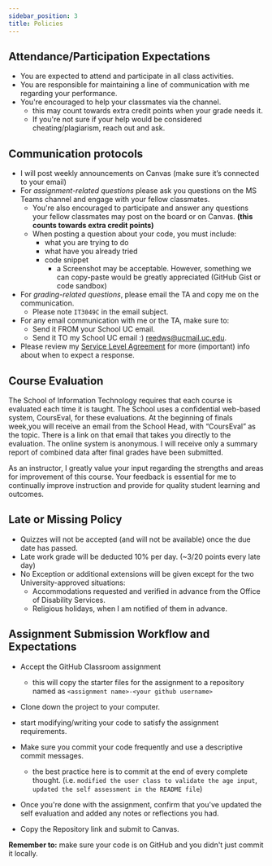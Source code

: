 ```yaml
---
sidebar_position: 3
title: Policies
---
```


## Attendance/Participation Expectations

* You are expected to attend and participate in all class activities.
* You are responsible for maintaining a line of communication with me regarding your performance.
* You're encouraged to help your classmates via the channel.
  * this may count towards extra credit points when your grade needs it.
  * If you're not sure if your help would be considered cheating/plagiarism, reach out and ask.

## Communication protocols

* I will post weekly announcements on Canvas (make sure it’s connected to your email)
* For *assignment-related questions* please ask you questions on the MS Teams channel and engage with your fellow classmates.
  * You're also encouraged to participate and answer any questions your fellow classmates may post on the board or on Canvas. **(this counts towards extra credit points)**
  * When posting a question about your code, you must include:
    * what you are trying to do
    * what have you already tried
    * code snippet
      * a Screenshot may be acceptable. However, something we can copy-paste would be greatly appreciated (GitHub Gist or code sandbox)
* For *grading-related questions*, please email the TA and copy me on the communication.
  * Please note `IT3049C` in the email subject.
* For any email communication with me or the TA, make sure to:
  * Send it FROM your School UC email.
  * Send it TO my School UC email :) [reedws@ucmail.uc.edu](mailto:reedws@ucmail.uc.edu).
* Please review my [Service Level Agreement](sla) for more (important) info about when to expect a response.

## Course Evaluation

The School of Information Technology requires that each course is evaluated each time it is taught. The School uses a confidential web-based system, CoursEval, for these evaluations. At the beginning of finals week,you will receive an email from the School Head, with “CoursEval” as the topic. There is a link on that email that takes you directly to the evaluation. The online system is anonymous. I will receive only a summary report of combined data after final grades have been submitted.

As an instructor, I greatly value your input regarding the strengths and areas for improvement of this course. Your feedback is essential for me to continually improve instruction and provide for quality student learning and outcomes.

## Late or Missing Policy

* Quizzes will not be accepted (and will not be available) once the due date has passed.
* Late work grade will be deducted 10% per day. (~3/20 points every late day)
* No Exception or additional extensions will be given except for the two University-approved situations:
  * Accommodations requested and verified in advance from the Office of Disability Services.
  * Religious holidays, when I am notified of them in advance.

## Assignment Submission Workflow and Expectations

* Accept the GitHub Classroom assignment
  * this will copy the starter files for the assignment to a repository named as `<assignment name>-<your github username>`

* Clone down the project to your computer.
* start modifying/writing your code to satisfy the assignment requirements.
* Make sure you commit your code frequently and use a descriptive commit messages.
  * the best practice here is to commit at the end of every complete thought. (i.e. `modified the user class to validate the age input`, `updated the self assessment in the README file`)

* Once you're done with the assignment, confirm that you've updated the self evaluation and added any notes or reflections you had.
* Copy the Repository link and submit to Canvas.

**Remember to:** make sure your code is on GitHub and you didn't just commit it locally.

